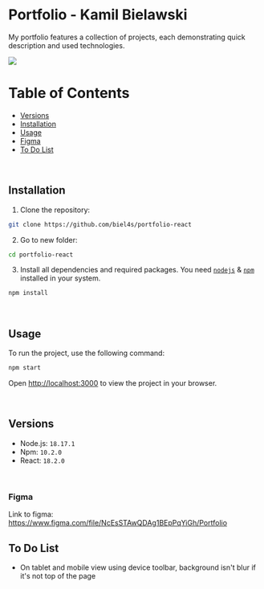  # Portfolio - Kamil Bielawski

 My portfolio features a collection of projects, each demonstrating quick description and used technologies.

![](https://i.imgur.com/iGoDmCS.jpeg)

# Table of Contents

- [Versions](#versions)
- [Installation](#installation)
- [Usage](#usage)
- [Figma](#figma)
- [To Do List](#to-do-list)

&nbsp;

## Installation

1. Clone the repository:

```bash 
git clone https://github.com/biel4s/portfolio-react
```

2. Go to new folder:

```bash 
cd portfolio-react
```

3. Install all dependencies and required packages. You need [`nodejs`](https://nodejs.org/en/) & [`npm`](https://www.npmjs.com/) installed in your system.

```bash
npm install
```

&nbsp;

## Usage

To run the project, use the following command:

```bash
npm start
```

Open [http://localhost:3000](http://localhost:3000) to view the project in your browser.

&nbsp;

## Versions

- Node.js: ```18.17.1```
- Npm: ```10.2.0```
- React: ```18.2.0```

&nbsp;

### Figma 


Link to figma: https://www.figma.com/file/NcEsSTAwQDAg1BEpPqYiGh/Portfolio


## To Do List

- On tablet and mobile view using device toolbar, background isn't blur if it's not top of the page
